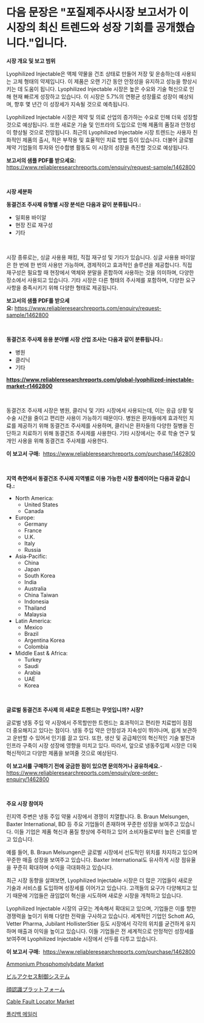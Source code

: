 <p><h1>다음 문장은 "포질제주사시장 보고서가 이 시장의 최신 트렌드와 성장 기회를 공개했습니다."입니다.</h1></p><p><strong>시장 개요 및 보고 범위</strong></p>
<p><p>Lyophilized Injectable은 액체 약물을 건조 상태로 만들어 저장 및 운송하는데 사용되는 고체 형태의 약제입니다. 이 제품은 오랜 기간 동안 안정성을 유지하고 성능을 향상시키는 데 도움이 됩니다. Lyophilized Injectable 시장은 높은 수요와 기술 혁신으로 인해 현재 빠르게 성장하고 있습니다. 이 시장은 5.7%의 연평균 성장률로 성장이 예상되며, 향후 몇 년간 이 성장세가 지속될 것으로 예측됩니다.</p><p>Lyophilized Injectable 시장은 제약 및 의료 산업의 증가하는 수요로 인해 더욱 성장할 것으로 예상됩니다. 또한 새로운 기술 및 인프라의 도입으로 인해 제품의 품질과 안정성이 향상될 것으로 전망됩니다. 최근의 Lyophilized Injectable 시장 트렌드는 사용자 친화적인 제품의 출시, 적은 부작용 및 효율적인 치료 방법 등이 있습니다. 더불어 글로벌 제약 기업들의 투자와 인수합병 활동도 이 시장의 성장을 촉진할 것으로 예상됩니다.</p></p>
<p><strong>보고서의 샘플 PDF를 받으세요:</strong> <a href="https://www.reliableresearchreports.com/enquiry/request-sample/1462800">https://www.reliableresearchreports.com/enquiry/request-sample/1462800</a></p>
<p>&nbsp;</p>
<p><strong>시장 세분화</strong></p>
<p><strong>동결건조 주사제 유형별 시장 분석은 다음과 같이 분류됩니다.:</strong></p>
<p><ul><li>일회용 바이알</li><li>현장 진료 재구성</li><li>기타</li></ul></p>
<p>&nbsp;</p>
<p><p>시장 종류로는, 싱글 사용용 패킹, 직접 재구성 및 기타가 있습니다. 싱글 사용용 바이알은 한 번에 한 번의 사용만 가능하며, 경제적이고 효과적인 솔루션을 제공합니다. 직접 재구성은 필요할 때 현장에서 액체와 분말을 혼합하여 사용하는 것을 의미하며, 다양한 장소에서 사용되고 있습니다. 기타 시장은 다른 형태의 주사제를 포함하며, 다양한 요구 사항을 충족시키기 위해 다양한 형태로 제공됩니다.</p></p>
<p><strong>보고서의 샘플 PDF를 받으세요:</strong>&nbsp;<a href="https://www.reliableresearchreports.com/enquiry/request-sample/1462800">https://www.reliableresearchreports.com/enquiry/request-sample/1462800</a></p>
<p>&nbsp;</p>
<p><strong> 동결건조 주사제 응용 분야별 시장 산업 조사는 다음과 같이 분류됩니다.:</strong></p>
<p><ul><li>병원</li><li>클리닉</li><li>기타</li></ul></p>
<p><strong><a href="https://www.reliableresearchreports.com/global-lyophilized-injectable-market-r1462800">https://www.reliableresearchreports.com/global-lyophilized-injectable-market-r1462800</a></strong></p>
<p>&nbsp;</p>
<p><p>동결건조 주사제 시장은 병원, 클리닉 및 기타 시장에서 사용되는데, 이는 응급 상황 및 수술 시간을 줄이고 편리한 사용이 가능하기 때문이다. 병원은 환자들에게 효과적인 치료를 제공하기 위해 동결건조 주사제를 사용하며, 클리닉은 환자들의 다양한 질병을 진단하고 치료하기 위해 동결건조 주사제를 사용한다. 기타 시장에서는 주로 학술 연구 및 개인 사용을 위해 동결건조 주사제를 사용한다.</p></p>
<p><strong>이 보고서 구매:</strong>&nbsp; <a href="https://www.reliableresearchreports.com/purchase/1462800">https://www.reliableresearchreports.com/purchase/1462800</a></p>
<p>&nbsp;</p>
<p><strong>지역 측면에서 동결건조 주사제 지역별로 이용 가능한 시장 플레이어는 다음과 같습니다.:</strong></p>
<p><ul>
    <li>
        North America:
        <ul>
            <li>United States</li>
            <li>Canada</li>
        </ul>
    </li>
    <li>
        Europe:
        <ul>
            <li>Germany</li>
            <li>France</li>
            <li>U.K.</li>
            <li>Italy</li>
            <li>Russia</li>
        </ul>
    </li>
    <li>
        Asia-Pacific:
        <ul>
            <li>China</li>
            <li>Japan</li>
            <li>South Korea</li>
            <li>India</li>
            <li>Australia</li>
            <li>China Taiwan</li>
            <li>Indonesia</li>
            <li>Thailand</li>
            <li>Malaysia</li>
        </ul>
    </li>
    <li>
        Latin America:
        <ul>
            <li>Mexico</li>
            <li>Brazil</li>
            <li>Argentina Korea</li>
            <li>Colombia</li>
        </ul>
    </li>
    <li>
        Middle East & Africa:
        <ul>
            <li>Turkey</li>
            <li>Saudi</li>
            <li>Arabia</li>
            <li>UAE</li>
            <li>Korea</li>
        </ul>
    </li>
    </ul></p>
<p>&nbsp;</p>
<p><strong>글로벌 동결건조 주사제 의 새로운 트렌드는 무엇입니까? 시장?</strong></p>
<p><p>글로벌 냉동 주입 약 시장에서 주목할만한 트렌드는 효과적이고 편리한 치료법이 점점 더 중요해지고 있다는 점이다. 냉동 주입 약은 안정성과 지속성이 뛰어나며, 쉽게 보관하고 운반할 수 있어서 인기를 끌고 있다. 또한, 생산 및 공급체인의 혁신적인 기술 발전과 인프라 구축이 시장 성장에 영향을 미치고 있다. 따라서, 앞으로 냉동주입제 시장은 더욱 혁신적이고 다양한 제품을 보여줄 것으로 예상된다.</p></p>
<p><strong>이 보고서를 구매하기 전에 궁금한 점이 있으면 문의하거나 공유하세요.</strong>- <a href="https://www.reliableresearchreports.com/enquiry/pre-order-enquiry/1462800">https://www.reliableresearchreports.com/enquiry/pre-order-enquiry/1462800</a></p>
<p>&nbsp;</p>
<p><strong>주요 시장 참여자</strong></p>
<p><p>린지역 주변은 냉동 주입 약물 시장에서 경쟁이 치열합니다. B. Braun Melsungen, Baxter International, BD 등 주요 기업들이 존재하며 꾸준한 성장을 보여주고 있습니다. 이들 기업은 제품 혁신과 품질 향상에 주력하고 있어 소비자들로부터 높은 신뢰를 받고 있습니다.</p><p>예를 들어, B. Braun Melsungen은 글로벌 시장에서 선도적인 위치를 차지하고 있으며 꾸준한 매출 성장을 보여주고 있습니다. Baxter International도 유사하게 시장 점유율을 꾸준히 확대하며 수익을 극대화하고 있습니다.</p><p>최근 시장 동향을 살펴보면, Lyophilized Injectable 시장은 더 많은 기업들이 새로운 기술과 서비스를 도입하며 성장세를 이어가고 있습니다. 고객들의 요구가 다양해지고 있기 때문에 기업들은 끊임없이 혁신을 시도하며 새로운 시장을 개척하고 있습니다.</p><p>Lyophilized Injectable 시장의 규모는 계속해서 확대되고 있으며, 기업들은 이를 향한 경쟁력을 높이기 위해 다양한 전략을 구사하고 있습니다. 세계적인 기업인 Schott AG, Vetter Pharma, Jubilant HollisterStier 등도 시장에서 각각의 위치를 굳건하게 유지하며 매출과 이익을 높이고 있습니다. 이들 기업들은 전 세계적으로 안정적인 성장세를 보여주며 Lyophilized Injectable 시장에서 선두를 다투고 있습니다.</p></p>
<p><strong>이 보고서 구매:</strong>&nbsp;&nbsp;<a href="https://www.reliableresearchreports.com/purchase/1462800">https://www.reliableresearchreports.com/purchase/1462800</a></p>
<p><p><a href="https://issuu.com/reportprime-2/docs/ammonium-phosphomolybdate-market-size-2030.pptx">Ammonium Phosphomolybdate Market</a></p><p><a href="https://github.com/mcbeesbxa270/Market-Research-Report-List-1/blob/main/959629033352.md">ビルアクセス制御システム</a></p><p><a href="https://github.com/EmoryYundt1935/Market-Research-Report-List-1/blob/main/528137633353.md">顔認識プラットフォーム</a></p><p><a href="https://github.com/lylyparadise/Market-Research-Report-List-2/blob/main/cable-fault-locator-market.md">Cable Fault Locator Market</a></p><p><a href="https://github.com/vskv4779xr1/Market-Research-Report-List-1/blob/main/962673830706.md">폴리백 메일러</a></p></p>